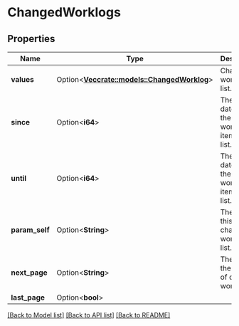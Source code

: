 # ChangedWorklogs

## Properties

Name | Type | Description | Notes
------------ | ------------- | ------------- | -------------
**values** | Option<[**Vec<crate::models::ChangedWorklog>**](ChangedWorklog.md)> | Changed worklog list. | [optional][readonly]
**since** | Option<**i64**> | The datetime of the first worklog item in the list. | [optional][readonly]
**until** | Option<**i64**> | The datetime of the last worklog item in the list. | [optional][readonly]
**param_self** | Option<**String**> | The URL of this changed worklogs list. | [optional][readonly]
**next_page** | Option<**String**> | The URL of the next list of changed worklogs. | [optional][readonly]
**last_page** | Option<**bool**> |  | [optional]

[[Back to Model list]](../README.md#documentation-for-models) [[Back to API list]](../README.md#documentation-for-api-endpoints) [[Back to README]](../README.md)


